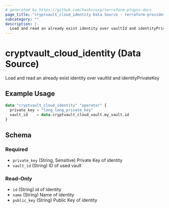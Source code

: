 ```yaml
---
# generated by https://github.com/hashicorp/terraform-plugin-docs
page_title: "cryptvault_cloud_identity Data Source - terraform-provider-cryptvault"
subcategory: ""
description: |-
  Load and read an already exist identity over vaultId and identityPrivateKey
---
```


# cryptvault_cloud_identity (Data Source)

Load and read an already exist identity over vaultId and identityPrivateKey

## Example Usage

```terraform
data "cryptvault_cloud_identity" "operator" {
  private_key = "long_long_private_key"
  vault_id    = data.cryptvault_cloud_vault.my_vault.id
}
```

<!-- schema generated by tfplugindocs -->
## Schema

### Required

- `private_key` (String, Sensitive) Private Key of identity
- `vault_id` (String) ID of used vault

### Read-Only

- `id` (String) id of identity
- `name` (String) Name of identity
- `public_key` (String) Public Key of identity
